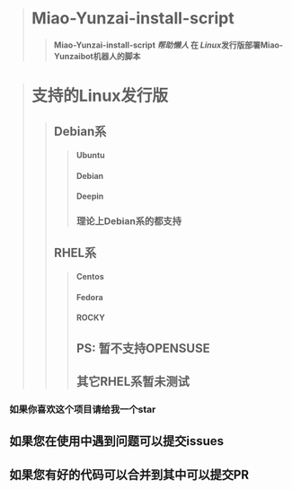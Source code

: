 > # Miao-Yunzai-install-script
>> #### Miao-Yunzai-install-script ***帮助懒人*** 在 *Linux*发行版部署Miao-Yunzaibot机器人的脚本

> # 支持的Linux发行版
>> ## Debian系
>>> #### Ubuntu
>>> #### Debian
>>> #### Deepin
>>> ### 理论上Debian系的都支持
>> ## RHEL系
>>> #### Centos
>>> #### Fedora
>>> #### ROCKY
>>> ## PS: 暂不支持OPENSUSE
>>>## 其它RHEL系暂未测试
### 如果你喜欢这个项目请给我一个star
## 如果您在使用中遇到问题可以提交issues
## 如果您有好的代码可以合并到其中可以提交PR